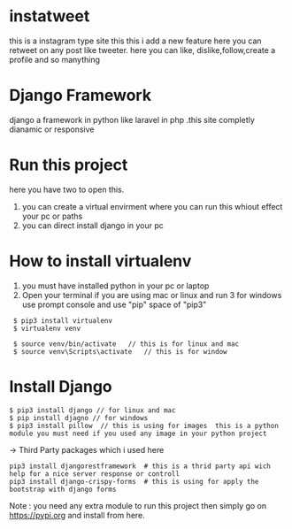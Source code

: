 # instatweet
this is a instagram type site this  this i add a new feature here you can retweet on any post like tweeter. here you can like, dislike,follow,create a profile and so manything

# Django Framework  
django a framework in python like laravel in php .this site completly dianamic or responsive 

#  Run this project

here you have two to open this.
1. you can create a virtual envirment where you can run this whiout effect your pc or paths 
2. you can direct install django in your pc 

#  How to install virtualenv
1. you must have installed python in your pc or laptop
2. Open your terminal if you are using mac or linux and run 
3 for windows use prompt console  and use "pip" space of "pip3"
```
 $ pip3 install virtualenv
 $ virtualenv venv  
 
 $ source venv/bin/activate   // this is for linux and mac
 $ source venv\Scripts\activate   // this is for window
 ```
 #  Install Django 
 ```
 $ pip3 install django // for linux and mac
 $ pip install djagno // for windows
 $ pip3 install pillow  // this is using for images  this is a python module you must need if you used any image in your python project 
 ```
 -> Third Party packages which i used here 
 ```
 pip3 install djangorestframework  # this is a thrid party api wich help for a nice server response or controll 
 pip3 install django-crispy-forms  # this is using for apply the bootstrap with django forms 
 ```
 Note : you need any extra module to run this project then simply go on  https://pypi.org  and install from here. 
 
 
 
 
 
 
 
 
 
